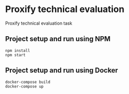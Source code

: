 # Proxify technical evaluation
Proxify technical evaluation task

## Project setup and run using NPM
```
npm install
npm start
```

## Project setup and run using Docker
```
docker-compose build
docker-compose up
```
